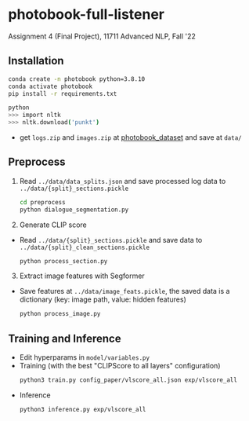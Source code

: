 # photobook-full-listener

Assignment 4 (Final Project), 11711 Advanced NLP, Fall '22

## Installation

```bash
conda create -n photobook python=3.8.10
conda activate photobook
pip install -r requirements.txt

python
>>> import nltk
>>> nltk.download('punkt')
```

* get `logs.zip` and `images.zip` at [photobook_dataset](https://github.com/dmg-photobook/photobook_dataset/) and save at `data/`

## Preprocess

1. Read `../data/data_splits.json` and save processed log data to `../data/{split}_sections.pickle`

     ```bash
     cd preprocess
     python dialogue_segmentation.py
     ```

2. Generate CLIP score

* Read `../data/{split}_sections.pickle` and save data to `../data/{split}_clean_sections.pickle`

  ```bash
  python process_section.py
  ```

3. Extract image features with Segformer

* Save features at `../data/image_feats.pickle`, the saved data is a dictionary (key: image path, value: hidden features)

  ```bash
  python process_image.py
  ```
  
## Training and Inference

- Edit hyperparams in `model/variables.py`
- Training (with the best "CLIPScore to all layers" configuration)
  ```zsh
  python3 train.py config_paper/vlscore_all.json exp/vlscore_all
  ```
- Inference
  ```zsh
  python3 inference.py exp/vlscore_all
  ```
